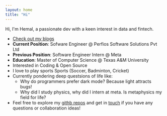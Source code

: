 ```yaml
---
layout: home
title: "Hi"
---
```


Hi, I'm Hemal, a passionate dev with a keen interest in data and fintech.

- [Check out my blogs](https://dev.to/hemalmamtora)
- **Current Position**: Sofware Engineer @ Perfios Software Solutions Pvt Ltd
- **Previous Position**: Software Engineer Intern @ Meta
- **Education**: Master of Computer Science @ Texas A&M University
- Interested in Coding & Open Source
- I love to play sports Sports (Soccer, Badminton, Cricket)
- Currently pondering deep questsions of life like:
  - Why do programmers prefer dark mode? Because light attracts bugs!
  - Why did I study physics, why did I intern at meta. Is metaphysics my field for life?
- Feel free to explore my [githb repos](https:github.com/mamtoraah) and get in [touch](mailto:hemal.ai.codes@gmail.com) if you have any questions or collaboration ideas!
